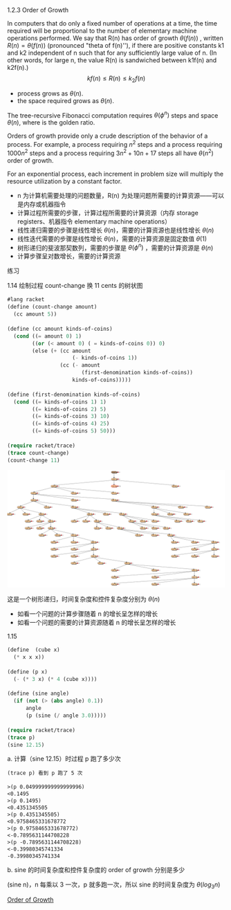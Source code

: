 1.2.3 Order of Growth

In computers that do only a fixed number of operations at a time, the time required will be proportional to the number of elementary machine operations performed. We say that R(n) has order of growth $\theta(f(n))$ , written $R(n) = \theta(f(n))$  (pronounced "theta of f(n)''), if there are positive constants k1 and k2 independent of n such that for any sufficiently large value of n. (In other words, for large n, the value R(n) is sandwiched between k1f(n) and k2f(n).)
$$
kf(n) \le R(n) \le k_2f(n)
$$

- process grows as $\theta(n)$.
- the space required grows as $\theta(n)$.

The tree-recursive Fibonacci computation requires $\theta(\phi^n)$ steps and space $\theta(n)$, where is the golden ratio.

Orders of growth provide only a crude description of the behavior of a process. For example, a process requiring $n^2$ steps and a process requiring $1000n^2$ steps and a process requiring $3n^2 + 10n + 17$ steps all have $\theta(n^2)$ order of growth.

For an exponential process, each increment in problem size will multiply the resource utilization by a constant factor.



- n 为计算机需要处理的问题数量，R(n) 为处理问题所需要的计算资源——可以是内存或机器指令
- 计算过程所需要的步骤，计算过程所需要的计算资源（内存 storage registers、机器指令 elementary machine operations）
- 线性递归需要的步骤是线性增长 $\theta(n)$，需要的计算资源也是线性增长 $\theta(n)$ 
- 线性迭代需要的步骤是线性增长 $\theta(n)$，需要的计算资源是固定数值 $\theta(1)$
- 树形递归的斐波那契数列，需要的步骤是 $\theta(\phi^n)$ ，需要的计算资源是 $\theta(n)$ 
- 计算步骤呈对数增长，需要的计算资源



练习 

1.14  绘制过程 count-change 换 11 cents 的树状图

```lisp
#lang racket
(define (count-change amount)
  (cc amount 5))

(define (cc amount kinds-of-coins)
  (cond ((= amount 0) 1)
        ((or (< amount 0) ( = kinds-of-coins 0)) 0)
        (else (+ (cc amount
                     (- kinds-of-coins 1))
                 (cc (- amount
                        (first-denomination kinds-of-coins))
                     kinds-of-coins)))))

(define (first-denomination kinds-of-coins)
  (cond ((= kinds-of-coins 1) 1)
        ((= kinds-of-coins 2) 5)
        ((= kinds-of-coins 3) 10)
        ((= kinds-of-coins 4) 25)
        ((= kinds-of-coins 5) 50)))

(require racket/trace)
(trace count-change)
(count-change 11)
```

![count-change-11](img/count-change-11.png)

这是一个树形递归，时间复杂度和控件复杂度分别为 $\theta(n)$ 

- 如看一个问题的计算步骤随着 n 的增长呈怎样的增长
- 如看一个问题的需要的计算资源随着 n 的增长呈怎样的增长



1.15

```lisp
(define  (cube x)
  (* x x x))

(define (p x)
  (- (* 3 x) (* 4 (cube x))))

(define (sine angle)
  (if (not (> (abs angle) 0.1))
      angle
      (p (sine (/ angle 3.0)))))

(require racket/trace)
(trace p)
(sine 12.15)
```

a. 计算（sine 12.15）时过程 p 跑了多少次

```
(trace p) 看到 p 跑了 5 次

>(p 0.049999999999999996)
<0.1495
>(p 0.1495)
<0.4351345505
>(p 0.4351345505)
<0.9758465331678772
>(p 0.9758465331678772)
<-0.7895631144708228
>(p -0.7895631144708228)
<-0.39980345741334
-0.39980345741334
```



b. sine 的时间复杂度和控件复杂度的 order of growth 分别是多少 

(sine n)，n 每乘以 3 一次，p 就多跑一次，所以 sine 的时间复杂度为 $\theta(log_3n)$



[Order of Growth](http://www.ccs.neu.edu/home/jaa/CS7800.12F/Information/Handouts/order.html)

